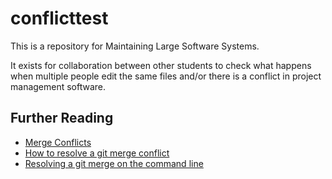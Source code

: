 # conflicttest

This is a repository for Maintaining Large Software Systems.  

It exists for collaboration between other students to check what happens when multiple people edit the same files and/or there is a conflict in project management software.

## Further Reading
- [Merge Conflicts](https://www.atlassian.com/git/tutorials/using-branches/merge-conflicts)
- [How to resolve a git merge conflict](https://opensource.com/article/20/4/git-merge-conflict)
- [Resolving a git merge on the command line](https://docs.github.com/en/github/collaborating-with-pull-requests/addressing-merge-conflicts/resolving-a-merge-conflict-using-the-command-line)
